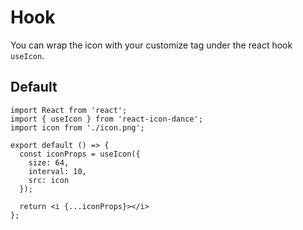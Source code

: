 # Hook

You can wrap the icon with your customize tag under the react hook `useIcon`.

## Default

```tsx
import React from 'react';
import { useIcon } from 'react-icon-dance';
import icon from './icon.png';

export default () => {
  const iconProps = useIcon({
    size: 64,
    interval: 10,
    src: icon
  });

  return <i {...iconProps}></i>
};
```